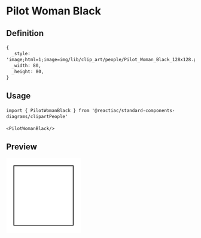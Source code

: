 # Pilot Woman Black

## Definition

```
{
  _style: 'image;html=1;image=img/lib/clip_art/people/Pilot_Woman_Black_128x128.pngstrokeColor=none;',
  _width: 80,
  _height: 80,
}
```

## Usage

```
import { PilotWomanBlack } from '@reactiac/standard-components-diagrams/clipartPeople'

<PilotWomanBlack/>
```

## Preview

<img src="./pilot-woman-black.png" width="200"/>
